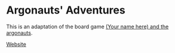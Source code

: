 # Argonauts' Adventures

This is an adaptation of the board game [(Your name here) and the argonauts](https://www.boardgamegeek.com/boardgame/128568/your-name-here-and-argonauts).

[Website](http://www.csernaizsolt.hu/argonauts)
